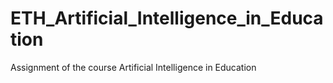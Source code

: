# ETH_Artificial_Intelligence_in_Education
Assignment of the course Artificial Intelligence in Education
